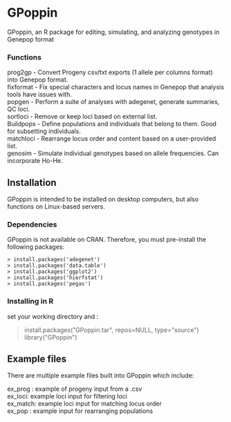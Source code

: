 # GPoppin
GPoppin, an R package for editing, simulating, and analyzing genotypes in Genepop format

### Functions

prog2gp - Convert Progeny csv/txt exports (1 allele per columns format) into Genepop format.  
fixformat - Fix special characters and locus names in Genepop that analysis tools have issues with.  
popgen - Perform a suite of analyses with adegenet, generate summaries, QC loci.  
sortloci - Remove or keep loci based on external list.  
Buildpops -  Define populations and individuals that belong to them. Good for subsetting individuals.  
matchloci - Rearrange locus order and content based on a user-provided list.  
genosim - Simulate individual genotypes based on allele frequencies. Can incorporate Ho-He.  

## Installation

GPoppin is intended to be installed on desktop computers, but also functions on Linux-based servers.  

### Dependencies
GPoppin is not available on CRAN. Therefore, you must pre-install the following packages:
    
    > install.packages('adegenet') 
    > install.packages('data.table')  
    > install.packages('ggplot2')  
    > install.packages('hierfstat')  
    > install.packages('pegas')  

### Installing in R
set your working directory and :

> install.packages("GPoppin.tar", repos=NULL, type="source")   
> library("GPoppin")

## Example files 

There are multiple example files built into GPoppin which include:

ex_prog : example of progeny input from a .csv  
ex_loci: example loci input for filtering loci  
ex_match: example loci input for matching locus order  
ex_pop : example input for rearranging populations  
